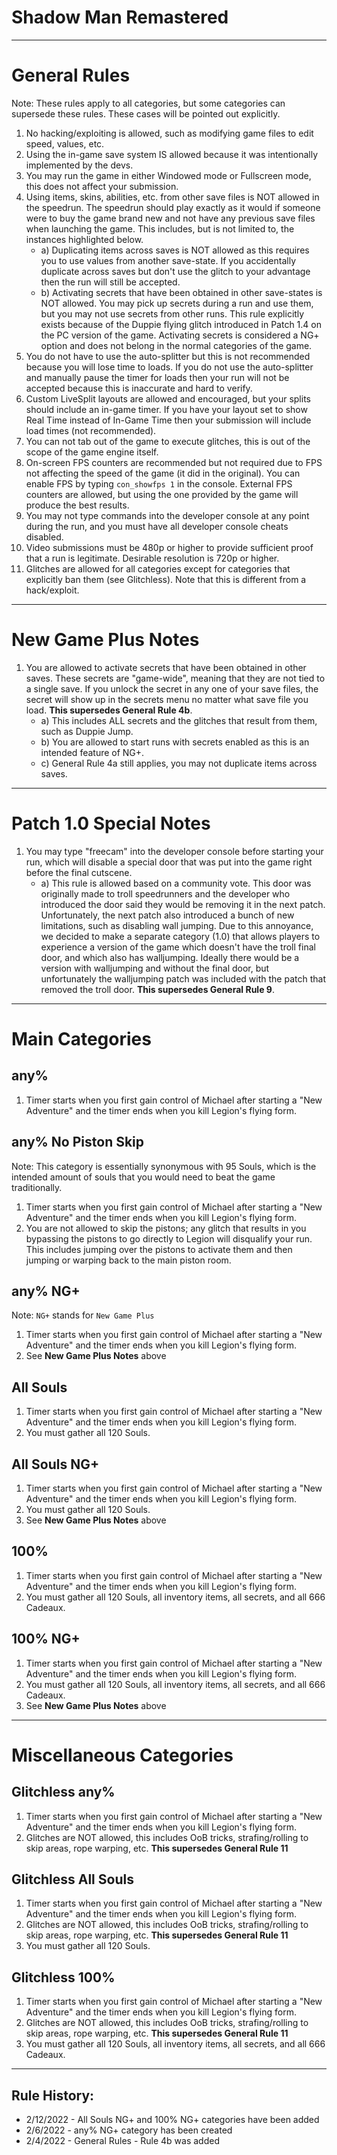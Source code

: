 # Shadow Man Remastered

---

# General Rules
Note: These rules apply to all categories, but some categories can supersede these rules. These cases will be pointed out explicitly.

1. No hacking/exploiting is allowed, such as modifying game files to edit speed, values, etc.
2. Using the in-game save system IS allowed because it was intentionally implemented by the devs.
3. You may run the game in either Windowed mode or Fullscreen mode, this does not affect your submission.
4. Using items, skins, abilities, etc. from other save files is NOT allowed in the speedrun. The speedrun should play exactly as it would if someone were to buy the game brand new and not have any previous save files when launching the game. This includes, but is not limited to, the instances highlighted below.
   * a) Duplicating items across saves is NOT allowed as this requires you to use values from another save-state. If you accidentally duplicate across saves but don't use the glitch to your advantage then the run will still be accepted.
   * b) Activating secrets that have been obtained in other save-states is NOT allowed. You may pick up secrets during a run and use them, but you may not use secrets from other runs. This rule explicitly exists because of the Duppie flying glitch introduced in Patch 1.4 on the PC version of the game. Activating secrets is considered a NG+ option and does not belong in the normal categories of the game.
5. You do not have to use the auto-splitter but this is not recommended because you will lose time to loads. If you do not use the auto-splitter and manually pause the timer for loads then your run will not be accepted because this is inaccurate and hard to verify.
6. Custom LiveSplit layouts are allowed and encouraged, but your splits should include an in-game timer. If you have your layout set to show Real Time instead of In-Game Time then your submission will include load times (not recommended).
7. You can not tab out of the game to execute glitches, this is out of the scope of the game engine itself.
8. On-screen FPS counters are recommended but not required due to FPS not affecting the speed of the game (it did in the original). You can enable FPS by typing `con_showfps 1` in the console. External FPS counters are allowed, but using the one provided by the game will produce the best results.
9.  You may not type commands into the developer console at any point during the run, and you must have all developer console cheats disabled.
10. Video submissions must be 480p or higher to provide sufficient proof that a run is legitimate. Desirable resolution is 720p or higher.
11. Glitches are allowed for all categories except for categories that explicitly ban them (see Glitchless). Note that this is different from a hack/exploit.

---

# New Game Plus Notes
1. You are allowed to activate secrets that have been obtained in other saves. These secrets are "game-wide", meaning that they are not tied to a single save. If you unlock the secret in any one of your save files, the secret will show up in the secrets menu no matter what save file you load. **This supersedes General Rule 4b**.
   * a) This includes ALL secrets and the glitches that result from them, such as Duppie Jump.
   * b) You are allowed to start runs with secrets enabled as this is an intended feature of NG+.
   * c) General Rule 4a still applies, you may not duplicate items across saves.

---

# Patch 1.0 Special Notes
1. You may type "freecam" into the developer console before starting your run, which will disable a special door that was put into the game right before the final cutscene.
   * a) This rule is allowed based on a community vote. This door was originally made to troll speedrunners and the developer who introduced the door said they would be removing it in the next patch. Unfortunately, the next patch also introduced a bunch of new limitations, such as disabling wall jumping. Due to this annoyance, we decided to make a separate category (1.0) that allows players to experience a version of the game which doesn't have the troll final door, and which also has walljumping. Ideally there would be a version with walljumping and without the final door, but unfortunately the walljumping patch was included with the patch that removed the troll door. **This supersedes General Rule 9**.

---

# Main Categories

## any%
1. Timer starts when you first gain control of Michael after starting a "New Adventure" and the timer ends when you kill Legion's flying form.

## any% No Piston Skip
Note: This category is essentially synonymous with 95 Souls, which is the intended amount of souls that you would need to beat the game traditionally.
1. Timer starts when you first gain control of Michael after starting a "New Adventure" and the timer ends when you kill Legion's flying form.
2. You are not allowed to skip the pistons; any glitch that results in you bypassing the pistons to go directly to Legion will disqualify your run. This includes jumping over the pistons to activate them and then jumping or warping back to the main piston room.

## any% NG+
Note: `NG+` stands for `New Game Plus`
1. Timer starts when you first gain control of Michael after starting a "New Adventure" and the timer ends when you kill Legion's flying form.
2. See **New Game Plus Notes** above

## All Souls
1. Timer starts when you first gain control of Michael after starting a "New Adventure" and the timer ends when you kill Legion's flying form.
2. You must gather all 120 Souls.

## All Souls NG+
1. Timer starts when you first gain control of Michael after starting a "New Adventure" and the timer ends when you kill Legion's flying form.
2. You must gather all 120 Souls.
3. See **New Game Plus Notes** above

## 100%
1. Timer starts when you first gain control of Michael after starting a "New Adventure" and the timer ends when you kill Legion's flying form.
2. You must gather all 120 Souls, all inventory items, all secrets, and all 666 Cadeaux.

## 100% NG+
1. Timer starts when you first gain control of Michael after starting a "New Adventure" and the timer ends when you kill Legion's flying form.
2. You must gather all 120 Souls, all inventory items, all secrets, and all 666 Cadeaux.
3. See **New Game Plus Notes** above

---

# Miscellaneous Categories

## Glitchless any%
1. Timer starts when you first gain control of Michael after starting a "New Adventure" and the timer ends when you kill Legion's flying form.
2. Glitches are NOT allowed, this includes OoB tricks, strafing/rolling to skip areas, rope warping, etc. **This supersedes General Rule 11**

## Glitchless All Souls
1. Timer starts when you first gain control of Michael after starting a "New Adventure" and the timer ends when you kill Legion's flying form.
2. Glitches are NOT allowed, this includes OoB tricks, strafing/rolling to skip areas, rope warping, etc. **This supersedes General Rule 11**
3. You must gather all 120 Souls.

## Glitchless 100%
1. Timer starts when you first gain control of Michael after starting a "New Adventure" and the timer ends when you kill Legion's flying form.
2. Glitches are NOT allowed, this includes OoB tricks, strafing/rolling to skip areas, rope warping, etc. **This supersedes General Rule 11**
3. You must gather all 120 Souls, all inventory items, all secrets, and all 666 Cadeaux.

---

## Rule History:
- 2/12/2022 - All Souls NG+ and 100% NG+ categories have been added
- 2/6/2022 - any% NG+ category has been created
- 2/4/2022 - General Rules - Rule 4b was added
